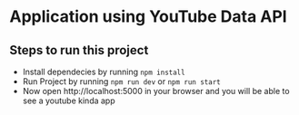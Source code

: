 # Application using YouTube Data API

## Steps to run this project
- Install dependecies by running `npm install`
- Run Project by running `npm run dev` or `npm run start`
- Now open http://localhost:5000 in your browser and you will be able to see a youtube kinda app
